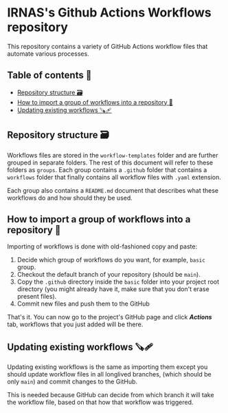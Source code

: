# IRNAS's Github Actions Workflows repository

This repository contains a variety of GitHub Actions workflow files that
automate various processes.

## Table of contents 📜

<!-- vim-markdown-toc GFM -->

* [Repository structure 🗃️](#repository-structure-)
* [How to import a group of workflows into a repository 📩](#how-to-import-a-group-of-workflows-into-a-repository-)
* [Updating existing workflows 🪚🩹](#updating-existing-workflows-)

<!-- vim-markdown-toc -->

## Repository structure 🗃️

Workflows files are stored in the `workflow-templates` folder and are further
grouped in separate folders. The rest of this document will refer to these
folders as `groups`. Each group contains a `.github` folder that contains
a `workflows` folder that finally contains all workflow files with `.yaml`
extension.

Each group also contains a `README.md` document that describes what these
workflows do and how should they be used.

## How to import a group of workflows into a repository 📩

Importing of workflows is done with old-fashioned copy and paste:

1. Decide which group of workflows do you want, for example, `basic` group.
2. Checkout the default branch of your repository (should be `main`).
3. Copy the `.github` directory inside the `basic` folder into your project root
   directory (you might already have it, make sure that you don't erase present
   files).
4. Commit new files and push them to the GitHub

That's it. You can now go to the project's GitHub page and click ***Actions***
tab, workflows that you just added will be there.

## Updating existing workflows 🪚🩹

Updating existing workflows is the same as importing them except you
should update workflow files in all longlived branches, (which should be only
`main`) and commit changes to the GitHub.

This is needed because GitHub can decide from which branch it will take the
workflow file, based on that how that workflow was triggered.
